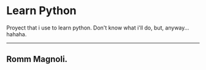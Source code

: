 # Learn Python #

Proyect that i use to learn python. Don't know what i'll do, but, anyway... hahaha.

-----------------------------------------------------
Romm Magnoli.
-----------------------------------------------------
